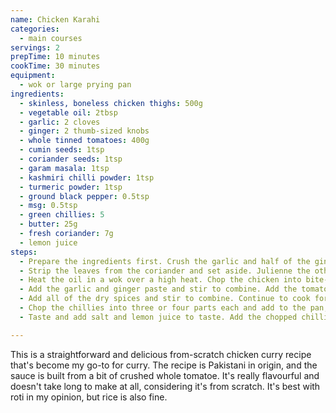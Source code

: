 ```yaml
---
name: Chicken Karahi
categories:
  - main courses
servings: 2
prepTime: 10 minutes
cookTime: 30 minutes
equipment:
  - wok or large prying pan
ingredients:
  - skinless, boneless chicken thighs: 500g
  - vegetable oil: 2tbsp
  - garlic: 2 cloves
  - ginger: 2 thumb-sized knobs
  - whole tinned tomatoes: 400g
  - cumin seeds: 1tsp
  - coriander seeds: 1tsp
  - garam masala: 1tsp
  - kashmiri chilli powder: 1tsp
  - turmeric powder: 1tsp
  - ground black pepper: 0.5tsp
  - msg: 0.5tsp
  - green chillies: 5
  - butter: 25g
  - fresh coriander: 7g
  - lemon juice
steps:
  - Prepare the ingredients first. Crush the garlic and half of the ginger together into a thick paste, and crush the cumin and coriander seeds.
  - Strip the leaves from the coriander and set aside. Julienne the other half of the ginger and also set aside.
  - Heat the oil in a wok over a high heat. Chop the chicken into bite-sized pieces, and once the oil is hot add to the pan along with a large pinch of salt. Cook for a few minutes, stirring frequently, until the chicken is cooked and golden brown.
  - Add the garlic and ginger paste and stir to combine. Add the tomatoes and cook down for about 5 minutes, breaking the tomatoes up to form the sauce.
  - Add all of the dry spices and stir to combine. Continue to cook for another 5–10 minutes until the sauce has reduced and is quite thick.
  - Chop the chillies into three or four parts each and add to the pan, along with the butter. Stir while the butter melts to combine. You should end up with a smooth and glossy sauce.
  - Taste and add salt and lemon juice to taste. Add the chopped chillies and ginger and stir to combine. Serve immediately with rice or roti.

---
```


This is a straightforward and delicious from-scratch chicken curry recipe that's become my go-to for curry. The recipe is Pakistani in origin, and the sauce is built from a bit of crushed whole tomatoe. It's really flavourful and doesn't take long to make at all, considering it's from scratch. It's best with roti in my opinion, but rice is also fine.
